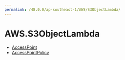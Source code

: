 ```yaml
---
permalink: /48.0.0/ap-southeast-1/AWS/S3ObjectLambda/
---
```


# AWS.S3ObjectLambda



* [AccessPoint](AccessPoint.md)
* [AccessPointPolicy](AccessPointPolicy.md)